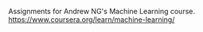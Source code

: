 Assignments for Andrew NG's Machine Learning course.
https://www.coursera.org/learn/machine-learning/

